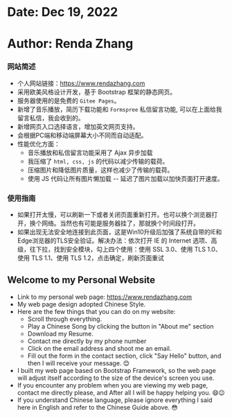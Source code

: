 # Date: Dec 19, 2022
# Author: Renda Zhang

### 网站简述
- 个人网站链接：https://www.rendazhang.com
- 采用欧美风格设计开发，基于 Bootstrap 框架的静态网页。
- 服务器使用的是免费的 `Gitee Pages`。
- 新增了音乐播放，简历下载功能和 `Formspree` 私信留言功能, 可以在上面给我留言私信，我会收到的。
- 新增网页入口选择语言，增加英文网页支持。
- 会根据PC端和移动端屏幕大小不同而自动适配。
- 性能优化方面：
    + 音乐播放和私信留言功能采用了 Ajax 异步加载
    + 我压缩了 `html, css, js` 的代码以减少传输的载荷。
    + 压缩图片和降低图片质量，这样也减少了传输的载荷。
    + 使用 JS 代码让所有图片懒加载 -- 延迟了图片加载以加快页面打开速度。
### 使用指南
- 如果打开太慢，可以刷新一下或者关闭页面重新打开。也可以换个浏览器打开，换个网络。当然也有可能是服务器挂了，那就换个时间段打开。
- 如果出现无法安全地连接到此页面，这是Win10升级后加强了系统自带的IE和Edge浏览器的TLS安全验证。解决办法：依次打开 IE 的 Internet 选项、高级，往下拉，找到安全模块，勾上四个使用：使用 SSL 3.0、使用 TLS 1.0、使用 TLS 1.1、使用 TLS 1.2，点击确定，刷新页面重试


## Welcome to my Personal Website

- Link to my personal web page: https://www.rendazhang.com
- My web page design adopted Chinese Style.
- Here are the few things that you can do on my website:
    + Scroll through everything.
    + Play a Chinese Song by clicking the button in "About me" section
    + Download my Resume.
    + Contact me directly by my phone number
    + Click on the email address and shoot me an email.
    + Fill out the form in the contact section, click "Say Hello" button, and then I will receive your message. 😊
- I built my web page based on Bootstrap Framework, so the web page will adjust itself according to the size of the device's screen you use.
- If you encounter any problem when you are viewing my web page, contact me directly please, and After all I will be happy helping you. 😄😉
- If you understand Chinese language, please ignore everything I said here in English and refer to the Chinese Guide above. 😳
